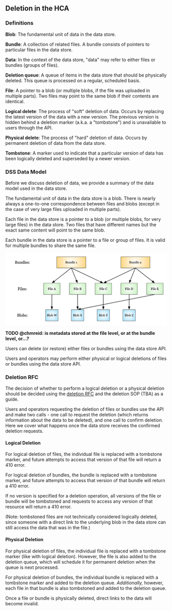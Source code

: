 Deletion in the HCA
---------------------

### Definitions

**Blob**: The fundamental unit of data in the data store.

**Bundle**: A collection of related files. A bundle consists of pointers to particular files in the data store.

**Data**: In the context of the data store, "data" may refer to either files or bundles (groups of files).

**Deletion queue**: A queue of items in the data store that should be physically deleted. This queue is processed
on a regular, scheduled basis.

**File**: A pointer to a blob (or multiple blobs, if the file was uploaded in multiple parts). Two files may point
to the same blob if their contents are identical.

**Logical delete**: The process of "soft" deletion of data. Occurs by replacing the latest version of the data with
a new version. The previous version is hidden behind a deletion marker (a.k.a. a "tombstone") and is unavailable to
users through the API.

**Physical delete**: The process of "hard" deletion of data. Occurs by permanent deletion of data from the data store.

**Tombstone**: A marker used to indicate that a particular version of data has been logically deleted and superseded
by a newer version.

### DSS Data Model

Before we discuss deletion of data, we provide a summary of the data model used in the data store.

The fundamental unit of data in the data store is a blob. There is nearly always a one-to-one correspondence
between files and blobs (except in the case of very large files uploaded in multiple parts).

Each file in the data store is a pointer to a blob (or multiple blobs, for very large files) in the data store.
Two files that have different names but the exact same content will point to the same blob.

Each bundle in the data store is a pointer to a file or group of files. It is valid for multiple bundles to share
the same file.

![DSS Data Model](img/bundles_files_blobs.png)

**TODO @chmreid: is metadata stored at the file level, or at the bundle level, or...?**

Users can delete (or restore) either files or bundles using the data store API.

Users and operators may perform either physical or logical deletions of files or bundles using the data store API.

### Deletion RFC

The decision of whether to perform a logical deletion or a physical deletion should be decided using the
[deletion RFC](https://github.com/HumanCellAtlas/dcp-community/blob/master/rfcs/text/0004-dss-deletion-process.md)
and the deletion SOP (TBA) as a guide.

Users and operators requesting the deletion of files or bundles use the API and make two calls - one call to
request the deletion (which returns information about the data to be deleted), and one call to confirm deletion.
Here we cover what happens once the data store receives the confirmed deletion requests.

#### Logical Deletion

For logical deletion of files, the individual file is replaced with a tombstone marker, and future attempts to
access that version of that file will return a 410 error. 

For logical deletion of bundles, the bundle is replaced with a tombstone marker, and future attempts to access that
version of that bundle will return a 410 error.

If no version is specified for a deletion operation, all versions of the file or bundle will be tombstoned and
requests to access any version of that resource will return a 410 error.

(Note: tombstoned files are not technically considered logically deleted, since someone with a direct link to the
underlying blob in the data store can still access the data that was in the file.)

#### Physical Deletion

For physical deletion of files, the individual file is replaced with a tombstone marker (like with logical
deletion). However, the file is also added to the deletion queue, which will schedule it for permanent deletion
when the queue is next processed.

For physical deletion of bundles, the individual bundle is replaced with a tombstone marker and added to the
deletion queue. _Additionally,_ however, each file in that bundle is also tombstoned and added to the deletion
queue. 

Once a file or bundle is physically deleted, direct links to the data will become invalid.

